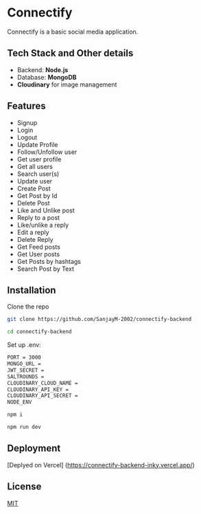 # Connectify

Connectify is a basic social media application.

## Tech Stack and Other details

- Backend: **Node.js**
- Database: **MongoDB**
- **Cloudinary** for image management

## Features

- Signup
- Login
- Logout
- Update Profile
- Follow/Unfollow user
- Get user profile
- Get all users
- Search user(s)
- Update user
- Create Post
- Get Post by Id
- Delete Post
- Like and Unlike post
- Reply to a post
- Like/unlike a reply
- Edit a reply
- Delete Reply
- Get Feed posts
- Get User posts
- Get Posts by hashtags
- Search Post by Text

## Installation

Clone the repo

```bash
git clone https://github.com/SanjayM-2002/connectify-backend
```

```bash
cd connectify-backend
```

Set up .env:

```bash
PORT = 3000
MONGO_URL =
JWT_SECRET =
SALTROUNDS =
CLOUDINARY_CLOUD_NAME =
CLOUDINARY_API_KEY =
CLOUDINARY_API_SECRET =
NODE_ENV
```

```bash
npm i
```

```bash
npm run dev
```

## Deployment

[Deplyed on Vercel] (https://connectify-backend-inky.vercel.app/)

## License

[MIT](https://choosealicense.com/licenses/mit/)
